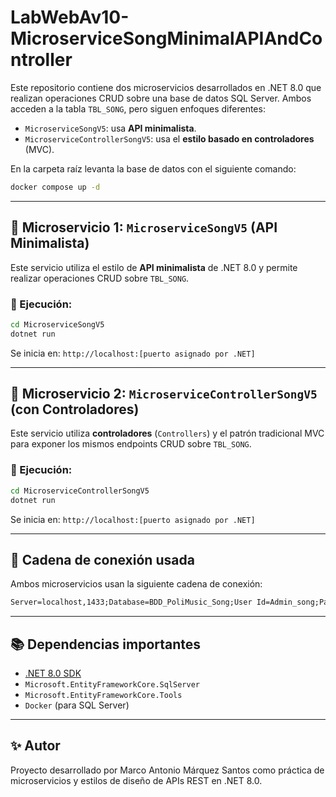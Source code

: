 # LabWebAv10-MicroserviceSongMinimalAPIAndController

Este repositorio contiene dos microservicios desarrollados en .NET 8.0 que realizan operaciones CRUD sobre una base de datos SQL Server. Ambos acceden a la tabla `TBL_SONG`, pero siguen enfoques diferentes:

- `MicroserviceSongV5`: usa **API minimalista**.
- `MicroserviceControllerSongV5`: usa el **estilo basado en controladores** (MVC).


En la carpeta raíz levanta la base de datos con el siguiente comando:

```bash
docker compose up -d
```

---

## 🧪 Microservicio 1: `MicroserviceSongV5` (API Minimalista)

Este servicio utiliza el estilo de **API minimalista** de .NET 8.0 y permite realizar operaciones CRUD sobre `TBL_SONG`.

### 🔧 Ejecución:

```bash
cd MicroserviceSongV5
dotnet run
```

Se inicia en: `http://localhost:[puerto asignado por .NET]`

---

## 🧪 Microservicio 2: `MicroserviceControllerSongV5` (con Controladores)

Este servicio utiliza **controladores** (`Controllers`) y el patrón tradicional MVC para exponer los mismos endpoints CRUD sobre `TBL_SONG`.

### 🔧 Ejecución:

```bash
cd MicroserviceControllerSongV5
dotnet run
```

Se inicia en: `http://localhost:[puerto asignado por .NET]`

---

## 🔗 Cadena de conexión usada

Ambos microservicios usan la siguiente cadena de conexión:

```txt
Server=localhost,1433;Database=BDD_PoliMusic_Song;User Id=Admin_song;Password=Admin1_song_p@ssword;Encrypt=False;
```

---

## 📚 Dependencias importantes

- [.NET 8.0 SDK](https://dotnet.microsoft.com/)
- `Microsoft.EntityFrameworkCore.SqlServer`
- `Microsoft.EntityFrameworkCore.Tools`
- `Docker` (para SQL Server)

---

## ✨ Autor

Proyecto desarrollado por Marco Antonio Márquez Santos como práctica de microservicios y estilos de diseño de APIs REST en .NET 8.0.
